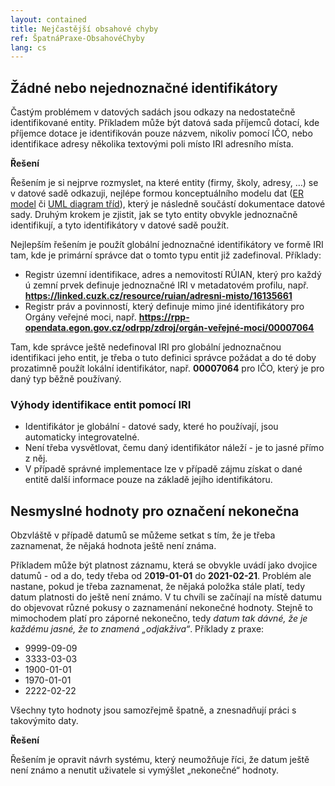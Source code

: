 ```yaml
---
layout: contained
title: Nejčastější obsahové chyby
ref: ŠpatnáPraxe-ObsahovéChyby
lang: cs
---
```


## Žádné nebo nejednoznačné identifikátory
Častým problémem v datových sadách jsou odkazy na nedostatečně identifikované entity. Příkladem může být datová sada příjemců dotací, kde příjemce dotace je identifikován pouze názvem, nikoliv pomocí IČO, nebo identifikace adresy několika textovými poli místo IRI adresního místa.

**Řešení**

Řešením je si nejprve rozmyslet, na které entity (firmy, školy, adresy, …) se v datové sadě odkazuji, nejlépe formou konceptuálního modelu dat ([ER model](https://cs.wikipedia.org/wiki/Entity-relationship_model) či [UML diagram tříd](https://cs.wikipedia.org/wiki/Diagram_t%C5%99%C3%ADd)), který je následně součástí dokumentace datové sady. Druhým krokem je zjistit, jak se tyto entity obvykle jednoznačně identifikují, a tyto identifikátory v datové sadě použít.

Nejlepším řešením je použít globální jednoznačné identifikátory ve formě IRI tam, kde je primární správce dat o tomto typu entit již zadefinoval. Příklady:
* Registr územní identifikace, adres a nemovitostí RÚIAN, který pro každý ú  zemní prvek definuje jednoznačné IRI v metadatovém profilu, např. **https://linked.cuzk.cz/resource/ruian/adresni-misto/16135661**
* Registr práv a povinností, který definuje mimo jiné identifikátory pro Orgány veřejné moci, např. **https://rpp-opendata.egon.gov.cz/odrpp/zdroj/orgán-veřejné-moci/00007064**
  
Tam, kde správce ještě nedefinoval IRI pro globální jednoznačnou identifikaci jeho entit, je třeba o tuto definici správce požádat a do té doby prozatimně použít lokální identifikátor, např. **00007064** pro IČO, který je pro daný typ běžně používaný.

### Výhody identifikace entit pomocí IRI
  * Identifikátor je globální - datové sady, které ho používají, jsou automaticky integrovatelné.
  * Není třeba vysvětlovat, čemu daný identifikátor náleží - je to jasné přímo z něj.
  * V případě správné implementace lze v případě zájmu získat o dané entitě další informace pouze na základě jejího identifikátoru.

## Nesmyslné hodnoty pro označení nekonečna
Obzvláště v případě datumů se můžeme setkat s tím, že je třeba zaznamenat, že nějaká hodnota ještě není známa.

Příkladem může být platnost záznamu, která se obvykle uvádí jako dvojice datumů - od a do, tedy třeba od 2**019-01-01** do **2021-02-21**. Problém ale nastane, pokud je třeba zaznamenat, že nějaká položka stále platí, tedy datum platnosti do ještě není známo. V tu chvíli se začínají na místě datumu do objevovat různé pokusy o zaznamenání nekonečné hodnoty. Stejně to mimochodem platí pro záporné nekonečno, tedy *datum tak dávné, že je každému jasné, že to znamená „odjakživa“*. Příklady z praxe:
  * 9999-09-09
  * 3333-03-03
  * 1900-01-01
  * 1970-01-01
  * 2222-02-22
    
Všechny tyto hodnoty jsou samozřejmě špatně, a znesnadňují práci s takovýmito daty.

**Řešení**

Řešením je opravit návrh systému, který neumožňuje říci, že datum ještě není známo a nenutit uživatele si vymýšlet „nekonečné“ hodnoty.
